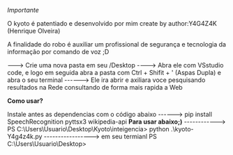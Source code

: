*Importante*

O kyoto é patentiado e desenvolvido por mim create by author:Y4G4Z4K (Henrique Olveira)

A finalidade do robo é auxiliar um profissional de segurança e tecnologia da informação por comando de voz  ;D

---> Crie uma nova pasta em seu /Desktop
----> Abra ele com VSstudio code, e logo em seguida abra a pasta com Ctrl + Shifit + ' (Aspas Dupla) e abra o seu terminal
------> Ele ira abrir e axiliara voce pesquisando resultados na Rede consultando de forma mais rapida a Web


**Como usar?**

Instale antes as dependencias com o código abaixo 
------> pip install SpeechRecognition pyttsx3 wikipedia-api
**Para usar abaixo;)**
------------>  PS C:\Users\Usuario\Desktop\Kyoto\inteigencia> python .\kyoto-Y4g4z4k.py
-----------------> em seu termianl  PS C:\Users\Usuario\Desktop> 
